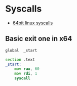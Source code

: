 # Syscalls
- [64bit linux syscalls](https://blog.rchapman.org/posts/Linux_System_Call_Table_for_x86_64/)

## Basic exit one in x64
```asm
global  _start

section .text
_start:
    mov rax, 60
    mov rdi, 1
    syscall
```
